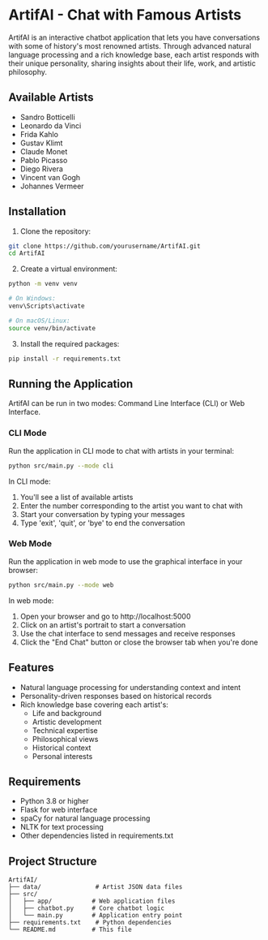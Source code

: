 # ArtifAI - Chat with Famous Artists

ArtifAI is an interactive chatbot application that lets you have conversations with some of history's most renowned artists. Through advanced natural language processing and a rich knowledge base, each artist responds with their unique personality, sharing insights about their life, work, and artistic philosophy.

## Available Artists

- Sandro Botticelli
- Leonardo da Vinci
- Frida Kahlo
- Gustav Klimt
- Claude Monet
- Pablo Picasso
- Diego Rivera
- Vincent van Gogh
- Johannes Vermeer

## Installation

1. Clone the repository:
```bash
git clone https://github.com/yourusername/ArtifAI.git
cd ArtifAI
```

2. Create a virtual environment:
```bash
python -m venv venv

# On Windows:
venv\Scripts\activate

# On macOS/Linux:
source venv/bin/activate
```

3. Install the required packages:
```bash
pip install -r requirements.txt
```

## Running the Application

ArtifAI can be run in two modes: Command Line Interface (CLI) or Web Interface.

### CLI Mode

Run the application in CLI mode to chat with artists in your terminal:

```bash
python src/main.py --mode cli
```

In CLI mode:
1. You'll see a list of available artists
2. Enter the number corresponding to the artist you want to chat with
3. Start your conversation by typing your messages
4. Type 'exit', 'quit', or 'bye' to end the conversation

### Web Mode

Run the application in web mode to use the graphical interface in your browser:

```bash
python src/main.py --mode web
```

In web mode:
1. Open your browser and go to http://localhost:5000
2. Click on an artist's portrait to start a conversation
3. Use the chat interface to send messages and receive responses
4. Click the "End Chat" button or close the browser tab when you're done

## Features

- Natural language processing for understanding context and intent
- Personality-driven responses based on historical records
- Rich knowledge base covering each artist's:
  - Life and background
  - Artistic development
  - Technical expertise
  - Philosophical views
  - Historical context
  - Personal interests

## Requirements

- Python 3.8 or higher
- Flask for web interface
- spaCy for natural language processing
- NLTK for text processing
- Other dependencies listed in requirements.txt

## Project Structure

```
ArtifAI/
├── data/               # Artist JSON data files
├── src/               
│   ├── app/           # Web application files
│   ├── chatbot.py     # Core chatbot logic
│   └── main.py        # Application entry point
├── requirements.txt    # Python dependencies
└── README.md          # This file
```
